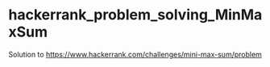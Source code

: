 # hackerrank_problem_solving_MinMaxSum
Solution to https://www.hackerrank.com/challenges/mini-max-sum/problem
